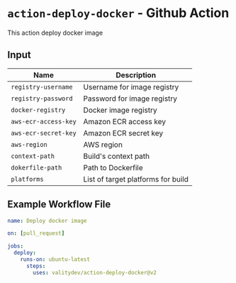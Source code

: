# `action-deploy-docker` - **Github Action**

This action deploy docker image

## Input

| Name                 | Description                        |
| -------------------- | ---------------------------------- |
| `registry-username`  | Username for image registry        |
| `registry-password`  | Password for image registry        |
| `docker-registry`    | Docker image registry              |
| `aws-ecr-access-key` | Amazon ECR access key              |
| `aws-ecr-secret-key` | Amazon ECR secret key              |
| `aws-region`         | AWS region                         |
| `context-path`       | Build's context path               |
| `dokerfile-path`     | Path to Dockerfile                 |
| `platforms`          | List of target platforms for build |

## Example Workflow File

```yaml
name: Deploy docker image

on: [pull_request]

jobs:
  deploy:
    runs-on: ubuntu-latest
      steps:
        uses: valitydev/action-deploy-docker@v2
```
